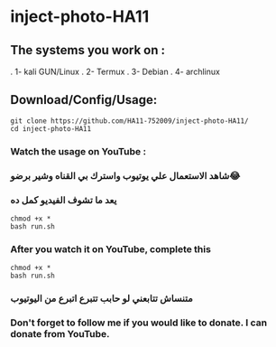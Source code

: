 # inject-photo-HA11
## The systems you work on :
. 1- kali GUN/Linux
. 2- Termux
. 3- Debian
. 4- archlinux
## Download/Config/Usage:
```
git clone https://github.com/HA11-752009/inject-photo-HA11/
cd inject-photo-HA11
```
### Watch the usage on YouTube :

### شاهد الاستعمال علي يوتيوب واسترك بي القناه وشير برضو😂

### يعد ما تشوف الفيديو كمل ده
```
chmod +x *
bash run.sh
```
### After you watch it on YouTube, complete this
```
chmod +x *
bash run.sh
```
### متنساش تتابعني لو حابب تتبرع اتبرع من اليوتيوب
### Don't forget to follow me if you would like to donate. I can donate from YouTube.
